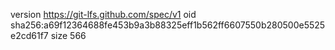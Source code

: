 version https://git-lfs.github.com/spec/v1
oid sha256:a69f12364688fe453b9a3b88325eff1b562ff6607550b280500e5525e2cd61f7
size 566

